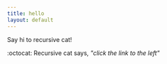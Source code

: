 ```yaml
---
title: hello
layout: default
---
```


Say hi to recursive cat!

:octocat:
Recursive cat says, *"click the link to the left"*
